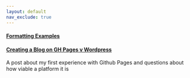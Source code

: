 ```yaml
---
layout: default
nav_exclude: true
---
```


#### [Formatting Examples](./github/formatting.md)


#### [Creating a Blog on GH Pages v Wordpress](./GH_pages.md)
A post about my first experience with Github Pages and questions about how viable a platform it is
